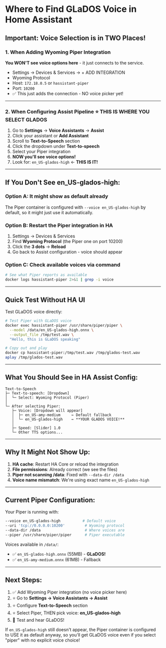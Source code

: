 # Where to Find GLaDOS Voice in Home Assistant

## Important: Voice Selection is in TWO Places!

### 1. When Adding Wyoming Piper Integration
**You WON'T see voice options here** - it just connects to the service.
- Settings → Devices & Services → + ADD INTEGRATION
- Wyoming Protocol
- Host: `172.18.0.5` or `hassistant-piper`
- Port: `10200`
- ✅ This just adds the connection - NO voice picker yet!

---

### 2. When Configuring Assist Pipeline ⭐ **THIS IS WHERE YOU SELECT GLADOS**

1. Go to **Settings** → **Voice Assistants** → **Assist**
2. Click your assistant or **Add Assistant**
3. Scroll to **Text-to-Speech** section
4. Click the dropdown under **Text-to-speech**
5. Select your Piper integration
6. **NOW you'll see voice options!**
7. Look for: `en_US-glados-high` ← **THIS IS IT!**

---

## If You Don't See en_US-glados-high:

### Option A: It might show as default already
The Piper container is configured with `--voice en_US-glados-high` by default, so it might just use it automatically.

### Option B: Restart the Piper integration in HA
1. Settings → Devices & Services
2. Find **Wyoming Protocol** (the Piper one on port 10200)
3. Click the **3 dots** → **Reload**
4. Go back to Assist configuration - voice should appear

### Option C: Check available voices via command
```bash
# See what Piper reports as available
docker logs hassistant-piper 2>&1 | grep -i voice
```

---

## Quick Test Without HA UI

Test GLaDOS voice directly:

```bash
# Test Piper with GLaDOS voice
docker exec hassistant-piper /usr/share/piper/piper \
  --model /data/en_US-glados-high.onnx \
  --output_file /tmp/test.wav \
  "Hello, this is GLaDOS speaking"

# Copy out and play
docker cp hassistant-piper:/tmp/test.wav /tmp/glados-test.wav
aplay /tmp/glados-test.wav
```

---

## What You Should See in HA Assist Config:

```
Text-to-Speech
├─ Text-to-speech: [Dropdown]
│  └─ Select: Wyoming Protocol (Piper)
│
└─ After selecting Piper:
   ├─ Voice: [Dropdown will appear]
   │  ├─ en_US-amy-medium     ← Default fallback
   │  └─ en_US-glados-high    ← **YOUR GLADOS VOICE!**
   │
   ├─ Speed: [Slider] 1.0
   └─ Other TTS options...
```

---

## Why It Might Not Show Up:

1. **HA cache**: Restart HA Core or reload the integration
2. **File permissions**: Already correct (we see the files)
3. **Piper not scanning /data**: Fixed with `--data-dir /data`
4. **Voice name mismatch**: We're using exact name `en_US-glados-high`

---

## Current Piper Configuration:

Your Piper is running with:
```bash
--voice en_US-glados-high          # Default voice
--uri 'tcp://0.0.0.0:10200'         # Wyoming protocol
--data-dir /data                    # Where voices are
--piper /usr/share/piper/piper      # Piper executable
```

Voices available in `/data/`:
- ✅ `en_US-glados-high.onnx` (55MB) - **GLaDOS!**
- ✅ `en_US-amy-medium.onnx` (61MB) - Fallback

---

## Next Steps:

1. ✅ Add Wyoming Piper integration (no voice picker here)
2. ⭐ Go to **Settings → Voice Assistants → Assist**
3. ⭐ Configure **Text-to-Speech** section
4. ⭐ Select Piper, THEN pick voice: **en_US-glados-high**
5. 🎉 Test and hear GLaDOS!

If `en_US-glados-high` still doesn't appear, the Piper container is configured to USE it as default anyway, so you'll get GLaDOS voice even if you select "piper" with no explicit voice choice!
